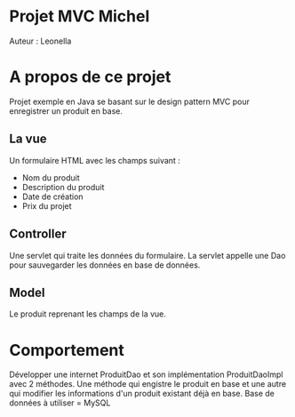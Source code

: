 # Projet MVC Michel

Auteur : Leonella

# A propos de ce projet

Projet exemple en Java se basant sur le design pattern MVC pour enregistrer un produit en base.

## La vue 
Un formulaire HTML avec les champs suivant :
* Nom du produit
* Description du produit
* Date de création
* Prix du projet

## Controller
Une servlet qui traite les données du formulaire. La servlet appelle une Dao pour sauvegarder les données en base de données.

## Model
Le produit reprenant les champs de la vue.

# Comportement
Développer une internet ProduitDao et son implémentation ProduitDaoImpl avec 2 méthodes. Une méthode qui engistre le produit en base et une autre qui modifier les informations d'un produit existant déjà en base.
Base de données à utiliser = MySQL

